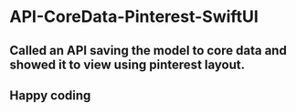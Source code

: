 # API-CoreData-Pinterest-SwiftUI

## Called an API saving the model to core data and showed it to view using pinterest layout.
## Happy coding
